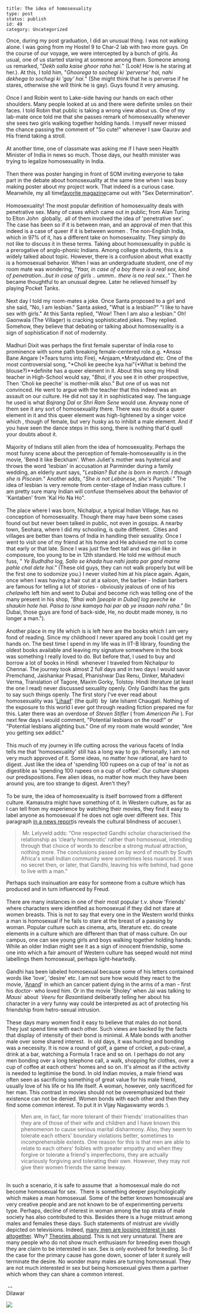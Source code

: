 ~~~~ 
title: The idea of homosexuality
type: post
status: publish
id: 49
category: Uncategorized
~~~~

Once, during my post graduation, I did an unusual thing. I was not
walking alone. I was going from my Hostel 9 to Char-2 lab with two more
guys. On the course of our voyage, we were intercepted by a bunch of
girls. As usual, one of us started staring at someone among them.
Someone among us remarked, "*Dekh salla kaise ghoor raha hai.*" (Look!
How is he staring at her.). At this, I told him, "*Ghoorega to sochegi
ki 'perverse' hai, nahi dekhega to sochegi ki 'gay' hai.*" (She might
think that he is perverse if he stares, otherwise she will think he is
gay). Guys found it very amusing.\
\
Once I and Robin went to Lake-side having our hands on each other
shoulders. Many people looked at us and there were definite smiles on
their faces. I told Robin that public is taking a wrong view about us.
One of my lab-mate once told me that she passes remark of homosexuality
whenever she sees two girls walking together holding hands. I myself
never missed the chance passing the comment of "So cute!" whenever I saw
Gaurav and His friend taking a stroll.\
\
At another time, one of classmate was asking me if I have seen Health
Minister of India in news so much. Those days, our health minister was
trying to legalize homosexuality in India. \
\
Then there was poster hanging in front of SOM inviting everyone to take
part in the debate about homosexuality at the same time when I was busy
making poster about my project work. That indeed is a curious case.
Meanwhile, my all time[favorite magazine](http://www.littlemag.com/)came
out with "Sex Determination".\
\
Homosexuality! The most popular definition of homosexuality deals with
penetrative sex. Many of cases which came out in public; from Alan
Turing to Elton John  globally,  all of them involved the idea of
'penetrative sex'. The case has been so if it is between man, and an
approval of men that this indeed is a case of queer if it is between
women . The non-English India, which in 97% of it, has a different take
on homosexuality. They simply do not like to discuss it in these terms.
Taking about homosexuality in public is a prerogative of anglo-phonic
Indians. Among college students, this is a widely talked about topic.
However, there is a confusion about what exactly is a homosexual
behavior. When I was an undergraduate student, one of my room mate was
wondering, "*Yaar, in case of a boy there is a real sex, kind of
penetration...but in case of girls .. ummm.. there is no real sex..*"
Then he became thoughtful to an unusual degree. Later he relieved
himself by playing Pocket Tanks.\
\
Next day I told my room-mates a joke. Once Santa proposed to a girl and
she said, "No, I am lesbian." Santa asked, "What is a lesbian?" "I like
to have sex with girls." At this Santa replied, "Wow! Then I am also a
lesbian." Oh! Gaonwala (The Villager) is cracking sophisticated jokes.
They replied. Somehow, they believe that debating or talking about
homosexuality is a sign of sophistication if not of modernity.\
\
Madhuri Dixit was perhaps the first female superstar of India rose to
prominence with some path breaking female-centered role.e.g. *Ansso Bane
Angare (*Tears turns into Fire), *Anjaam,*Mratyudand etc. One of the
most controversial song, "*Choli ke peeche kya hai"(*What is behind the
blouse?)**definite has a queer element in it. About this song my Hindi
teacher in High-School would say, "*Bhai*, if you see it in other
prospective, Then 'Choli ke peeche' is mother-milk also." But one of us
was not convinced. He went to argue with the teacher that this indeed
was an assault on our culture. He did not say it in sophisticated way.
The language he used is what *Bajrang Dal* or *Shri Ram Sene* would use.
Anyway none of them see it any sort of homosexuality there. There was no
doubt a queer element in it and this queer element was high-lightened by
a singer voice which , though of female, but very husky as to inhibit a
male element. And if you have seen the dance steps in this song, there
is nothing that'd quell your doubts about it.\
\
Majority of Indians still alien from the idea of homosexuality. Perhaps
the most funny scene about the perception of female-homosexuality is in
the movie, 'Bend it like Beckham'. When Juliet's mother was hysterical
and throws the word 'lesbian' in accusation at Parminder during a family
wedding, an elderly aunt says, "*Lesbian? But she is born in march. I
though she is Piscean.*" Another adds, "*She is not Lebanese, she's
Punjabi.*" The idea of lesbian is very remote from center-stage of
Indian mass culture. I am pretty sure many Indian will confuse
themselves about the behavior of 'Kantaben' from 'Kal Ho Na Ho".\
\
The place where I was born, Nichalpur, a typical Indian Village, has no
conception of homosexuality. Though there may have been some cases found
out but never been talked in public, not even in gossips. A nearby town,
Seohara, where I did my schooling, is quite different.  Cities and
villages are better than towns of India in handling their sexuality.
Once I went to visit one of my friend at his home and He advised me not
to come that early or that late. Since I was just five feet tall and was
girl-like in composure, too young to be in 12th standard. He told me
without much fuss, " *Ye Budhdha log, Sallo se khada hua nahi jaata par
gand marne pahle chal dete hai."* (These old guys, they can not walk
properly but will be the first one to sodomize you.) I never visited him
at his place again. Again, once when I was having a hair cut at a
saloon, the barber - Indian barbers are famous for telling a lot of
stories - obviously jealous of one of his *chela*who left him and went
to Dubai and become rich was telling one of the many present in his
shop, "*Bhai woh [people in Dubai] log peeche ke shaukin hote hai. Paisa
to isne kamaya hai par ab ye insaan nahi raha."* (In Dubai, those guys
are fond of back-side, He, no doubt made money, is no longer a man.").\
\
Another place in my life which is is left here are the books which I am
very fond of reading. Since my childhood I never spared any book I could
get my hands on. The best time I spend in my life was in IIT-B library,
founding the oldest books available and leaving my signature somewhere
in the book was something I really loved to do. But before that, I used
to buy and borrow a lot of books in Hindi  whenever I traveled from
Nichalpur to Chennai. The journey took almost 2 full days and in two
days I would savor Premchand, Jaishankar Prasad, Phanishwar Das Renu,
Dinker, Mahadevi Verma, Translation of Tagore, Maxim Gorky, Tolstoy.
Hindi literature (at least the one I read) never discussed sexuality
openly. Only Gandhi has the guts to say such things openly. The first
story I've ever read about homosexuality was
'[Lihaaf](http://media.opencultures.net/queer/data/indian/Lihaaf_or_The_Quilt.htm)'
(the quilt)  by  late Ishamt Chaugati. Nothing of the exposure to this
world I ever got through reading fiction prepared me for this. Later
there was an overdose of *Steven Stifler* ( from *American Pie* ). For
next few days I would comment, "Potential lesbians on the road!" or
"Potential lesbians alighting bus." One of my room mate would wonder,
"Are you getting sex addict."\
\
This much of my journey in life cutting across the various facets of
India tells me that 'homosexuality' still has a long way to go.
Personally, I am not very much approved of it. Some ideas, no matter how
rational, are hard to digest. Just like the idea of 'spending 100 rupees
on a cup of tea' is not as digestible as 'spending 100 rupees on a cup
of coffee'. Our culture shapes our predispositions. Few alien ideas, no
matter how much they have been around you, are too strange to digest.
Aren't they?\
\
To be sure, the idea of homosexuality is itself borrowed from a
different culture. Kamasutra might have something of it. In Western
culture, as far as I can tell from my experience by watching their
movies, they find it easy to label anyone as homosexual if he does not
ogle over different sex. This paragraph [in a news
report](http://www.thehindu.com/news/national/article1597266.ece)is
reveals the cultural blindness of accuser.\

>  Mr. Lelyveld adds: “One respected Gandhi scholar characterised the
> relationship as ‘clearly homoerotic' rather than homosexual, intending
> through that choice of words to describe a strong mutual attraction,
> nothing more. The conclusions passed on by word of mouth by South
> Africa's small Indian community were sometimes less nuanced. It was no
> secret then, or later, that Gandhi, leaving his wife behind, had gone
> to live with a man.”

Perhaps such insinuation are easy for someone from a culture which has
produced and in turn influenced by Freud.\
\
There are many instances in one of their most popular t.v. show
'Friends'  where characters were identified as homosexual if they did
not stare at women breasts. This is not to say that every one in the
Western world thinks a man is homosexual if he fails to stare at the
breast of a passing by woman. Popular culture such as cinema, arts,
literature etc. do create elements in a culture which are different than
that of mass culture. On our campus, one can see young girls and boys
walking together holding hands. While an older Indian might see it as a
sign of innocent friendship, some one into which a fair amount of
Western culture has seeped would not mind labellings them homosexual,
perhaps light-heartedly.\
\
Gandhi has been labeled homosexual because some of his letters contained
words like 'love', 'desire' etc. I am not sure how would they react to
the movie, '[Anand](http://en.wikipedia.org/wiki/Anand_%28film%29)' in
which an cancer patient dying in the arms of a man - first his doctor-
who loved him. Or in the movie 'Sholey' when Jai was talking to *Mausi* 
about  *Veeru* for *Basanti*and deliberatly telling her about his
character in a very funny way could be interpreted as act of protecting
his friendship from hetro-sexual intrusion. \
\
These days many women find it easy to believe that males do not bond.
They just spend time with each other. Such views are backed by the facts
that display of intensity of their bond is minimal. A Male bonds with
another male over some shared interest.  In old days, it was hunting and
bonding was a necessity. It is now a round of golf, a game of cricket, a
pub-crawl, a drink at a bar, watching a Formula 1 race and so on. I
perhaps do not any men bonding over a long telephone call, a walk,
shopping for clothes, over a cup of coffee at each others' homes and so
on. It's almost as if the activity is needed to legitimise the bond. In
old Indian movies, a male friend was often seen as sacrificing something
of great value for his male friend, usually love of his life or his life
itself. A woman, however, only sacrificed for her man. This contrast in
movies should not be overemphasized but their existence can not be
denied. Women bonds with each other and then they find some common
interest. To put it in Vijay Nagaswamy words :\

> Men are, in fact, far more tolerant of their friends' irrationalities
> than they are of those of their wife and children and I have known
> this phenomenon to cause serious marital disharmony. Also, they seem
> to tolerate each others' boundary violations better, sometimes to
> incomprehensible extents. One reason for this is that men are able to
> relate to each others' foibles with greater empathy and when they
> forgive or tolerate a friend's imperfections, they are actually
> vicariously forgiving and tolerating their own. However, they may not
> give their women friends the same leeway.

\
In such a scenario, it is safe to assume that  a homosexual male do not
become homosexual for sex.  There is something deeper psychologically
which makes a man homosexual. Some of the better known homosexual are
very creative people and are not known to be of experimenting perverts
type. Perhaps, decline of interest in woman among the top strata of male
society has also contributed to this. Besides there is a huge mistrust
among males and females these days. Such statements of mistrust are
vividly depicted on televisions. Indeed, [many men are loosing interest
in sex
altogether](http://www.guardian.co.uk/commentisfree/2011/dec/27/japan-men-sexless-love?INTCMP=SRCH).
Why? [Theories
abound](http://www.adbusters.org/magazine/86/private-worlds.html). This
is not very unnatural. There are many people who do not show much
enthusiasm for breeding even though they are claim to be interested in
sex. Sex is only evolved for breeding. So if the case for the primary
cause has gone down, sooner of later it surely will terminate the
desire. No wonder many males are turning homosexual. They are not much
interested in sex but being homosexual gives them a partner which whom
they can share a common interest.\
\
 --\
Dilawar

![](https://blogger.googleusercontent.com/tracker/3794193585985230867-1411350206799385041?l=dilawarsays.blogspot.com)
